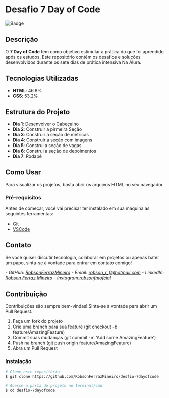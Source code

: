 # Desafio 7 Day of Code

![Badge](https://img.shields.io/badge/Desafio-7%20Day%20of%20Code-blue)

## Descrição

O **7 Day of Code** tem como objetivo estimular a prática do que foi aprendido após os estudos. Este repositório contém os desafios e soluções desenvolvidos durante os sete dias de prática intensiva Na Alura.

## Tecnologias Utilizadas

- **HTML**: 46.8%
- **CSS**: 53.2%

## Estrutura do Projeto

- **Dia 1**: Desenvolver o Cabeçalho
- **Dia 2**: Construir a pirmeira Seção
- **Dia 3**: Construir a seção de métricas
- **Dia 4**: Construir a seção com imagens
- **Dia 5**: Construi a seção de vagas
- **Dia 6**: Construi a seção de depoimentos
- **Dia 7**: Rodapé

## Como Usar
Para visualizar os projetos, basta abrir os arquivos HTML no seu navegador.

### Pré-requisitos

Antes de começar, você vai precisar ter instalado em sua máquina as seguintes ferramentas:
- [Git](https://git-scm.com)
- [VSCode](https://code.visualstudio.com/)

## Contato
Se você quiser discutir tecnologia, colaborar em projetos ou apenas bater um papo, sinta-se à vontade para entrar em contato comigo!

*- GitHub: [RobsonFerrazMineiro](https://github.com/RobsonFerrazMineiro)*
*- Email: [robson_r_f@hotmail.com](mailto:robson_r_f@hotmail.com)*
*- LinkedIn: [Robson Ferraz Mineiro](https://www.linkedin.com/in/robson-ferraz-mineiro/)*
*- Instagram:[robsonfmofcial](https://www.instagram.com/robsonfmofcial/)*

## Contribuição
Contribuições são sempre bem-vindas! Sinta-se à vontade para abrir um Pull Request.

1. Faça um fork do projeto
2. Crie uma branch para sua feature (git checkout -b feature/AmazingFeature)
3. Commit suas mudanças (git commit -m 'Add some AmazingFeature')
4. Push na branch (git push origin feature/AmazingFeature)
5. Abra um Pull Request

### Instalação

```bash
# Clone este repositório
$ git clone https://github.com/RobsonFerrazMineiro/desfio-7dayofcode

# Acesse a pasta do projeto no terminal/cmd
$ cd desfio-7dayofcode

